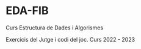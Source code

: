 # EDA-FIB
Curs Estructura de Dades i Algorismes

Exercicis del Jutge i codi del joc.
Curs 2022 - 2023
